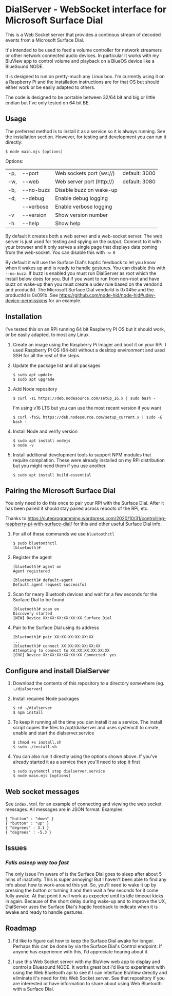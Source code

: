 # DialServer - WebSocket interface for Microsoft Surface Dial
This is a Web Socket server that provides a continous stream of decoded events from a Microsoft Surface Dial.

It's intended to be used to feed a volume controller for network streamers or other network connected audio devices.
In particular it works with my BluView app to control volume and playback on a BlueOS device like a BlueSound NODE.

It is designed to run on pretty-much any Linux box. I'm currently using it on a Raspberry Pi and the installation
instructions are for that OS but should either work or be easily adapted to others.

The code is designed to be portable between 32/64 bit and big or little endian but I've only tested on 64 bit BE.

## Usage
The preferred method is to install it as a service so it is always running. See the installation section. However, for testing and development you can run it directly:
```
$ node main.mjs [options]
```

Options:
<table>
<tr><td>-p,</td><td>--port</td><td>Web sockets port (ws://)</td><td>default: 3000</td>
<tr><td>-w,</td><td>--web</td><td>Web server port (http://)</td><td>default: 3080</td>
<tr><td>-b,</td><td>--no-buzz</td><td>Disable buzz on wake-up</td><td></td>
<tr><td>-d,</td><td>--debug</td><td>Enable debug logging</td><td></td>
<tr><td></td><td>--verbose</td><td>Enable verbose logging</td><td></td>
<tr><td>-v</td><td>--version</td><td>Show version number</td><td></td>
<tr><td>-h</td><td>--help</td><td>Show help</td><td></td>
</table>

By default it creates both a web server and a web-socket server. The web server is just used for testing and spying on the output. Connect to it with your browser and it only serves a single page that displays data coming from the web-socket. You can disable this with `-w 0`

By default it will use the Surface Dial's haptic feedback to let you know when it wakes up and is ready to handle gestures. You can disable this with `--no-buzz`. If buzz is enabled you must run DialServer as root which the install below does for you. But if you want to run from non-root and have buzz on wake-up then you must create a udev rule based on the vendorId and productId. The Microsoft Surface Dial vendorId is 0x045e and the productId is 0x091b. See https://github.com/node-hid/node-hid#udev-device-permissions for an example.

## Installation
I've tested this on an RPi running 64 bit Raspberry PI OS but it should work, or be easily adapted, to most any Linux.

1. Create an image using the Raspberry Pi Imager and boot it on your RPi. I used Raspberry PI OS (64-bit) without a desktop environment and used SSH for all the rest of the steps.

2. Update the package list and all packages
    ```
    $ sudo apt update
    $ sudo apt upgrade
    ```
3. Add Node repository
    ```
    $ curl -sL https://deb.nodesource.com/setup_16.x | sudo bash -
    ```    
    I'm using v16 LTS but you can use the most recent version if you want
    ```
    $ curl -fsSL https://deb.nodesource.com/setup_current.x | sudo -E bash -
    ```

4. Install Node and verify version
    ```
    $ sudo apt install nodejs
    $ node -v
    ```

5. Install additional development tools to support NPM modules that require compilation. These were already installed on my RPi distribution but you might need them if you use another.
    ```
    $ sudo apt install build-essential
    ```

## Pairing the Microsoft Surface Dial
You only need to do this once to pair your RPi with the Surface Dial. After it has been paired it should stay paired across reboots of the RPi, etc.

Thanks to https://cuteprogramming.wordpress.com/2020/10/31/controlling-raspberry-pi-with-surface-dial/ for this and other useful Surface Dial info.

1. For all of these commands we use `bluetoothctl`
    ```
    $ sudo bluetoothctl
    [bluetooth]#
    ```

2. Register the agent

    ```
    [bluetooth]# agent on
    Agent registered

    [bluetooth]# default-agent
    Default agent request successful
    ```

3. Scan for neary Bluetooth devices and wait for a few seconds for the Surface Dial to be found
    ```
    [bluetooth]# scan on
    Discovery started
    [NEW] Device XX:XX:XX:XX:XX:XX Surface Dial
    ```
4. Pair to the Surface Dial using its address
    ```
    [bluetooth]# pair XX:XX:XX:XX:XX:XX
    ...
    [bluetooth]# connect XX:XX:XX:XX:XX:XX
    Attempting to connect to XX:XX:XX:XX:XX:XX
    [CHG] Device XX:XX:XX:XX:XX:XX Connected: yes
    ```

## Configure and install DialServer
1. Download the contents of this repository to a directory somewhere (eg. `~/dialserver`)

2. Install required Node packages
    ````
    $ cd ~/dialserver
    $ npm install
    ````

3. To keep it running all the time you can install it as a service. The install script copies the files to /opt/dialserver and uses systemctl to create, enable and start the dialserver.service
    ````
    $ chmod +x install.sh
    $ sudo ./install.sh
    ````

4. You can also run it directly using the options shown above. If you've already started it as a service then you'll need to stop it first
    ````
    $ sudo systemctl stop dialserver.service
    $ node main.mjs [options]
    ````
## Web socket messages
See `index.html` for an example of connecting and viewing the web socket messages. All messages are in JSON format. Examples:
````
{ "button" : "down" }
{ "button" : "up" }
{ "degrees" : 3.1 }
{ "degrees" : -5.3 }
````

## Issues
### ***Falls asleep way too fast***
The only issue I'm aware of is the Surface Dial goes to sleep after about 5 mins of inactivity. This is super annoying! But I haven't been able to find any info about how to work-around this yet. So, you'll need to wake it up by pressing the button or turning it and then wait a few seconds for it come fully awake. At that point it will work as expected until its idle timeout kicks in again. Because of the short delay during wake-up and to improve the UX, DialServer uses the Surface Dial's haptic feedback to indicate when it is awake and ready to handle gestures.

## Roadmap
1. I'd like to figure out how to keep the Surface Dial awake for longer. Perhaps this can be done by via the Surface Dial's Control endpoint. If anyone has experience with this, I'd appreciate hearing about it.

2. I use this Web Socket server with my BluView web app to display and control a Bluesound NODE. It works great but I'd like to experiment with using the Web Bluetooth api to see if I can interface BluView directly and eliminate it's need for this Web Socket server. See that repository if you are interested or have information to share about using Web Bluetooth with a Surface Dial.
